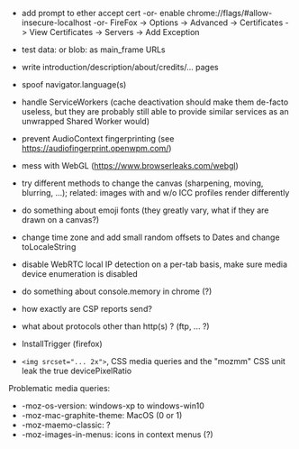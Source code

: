 
- add prompt to ether accept cert -or- enable chrome://flags/#allow-insecure-localhost -or- FireFox -> Options -> Advanced -> Certificates -> View Certificates -> Servers -> Add Exception

- test data: or blob: as main_frame URLs

- write introduction/description/about/credits/... pages

- spoof navigator.language(s)

- handle ServiceWorkers (cache deactivation should make them de-facto useless, but they are probably still able to provide similar services as an unwrapped Shared Worker would)
- prevent AudioContext fingerprinting (see https://audiofingerprint.openwpm.com/)
- mess with WebGL (https://www.browserleaks.com/webgl)
- try different methods to change the canvas (sharpening, moving, blurring, ...); related: images with and w/o ICC profiles render differently
- do something about emoji fonts (they greatly vary, what if they are drawn on a canvas?)
- change time zone and add small random offsets to Dates and change toLocaleString
- disable WebRTC local IP detection on a per-tab basis, make sure media device enumeration is disabled
- do something about console.memory in chrome (?)
- how exactly are CSP reports send?
- what about protocols other than http(s) ? (ftp, ... ?)
- InstallTrigger (firefox)
- ``<img srcset="... 2x">``, CSS media queries and the "mozmm" CSS unit leak the true devicePixelRatio

Problematic media queries:
- -moz-os-version: windows-xp to windows-win10
- -moz-mac-graphite-theme: MacOS (0 or 1)
- -moz-maemo-classic: ?
- -moz-images-in-menus: icons in context menus (?)
